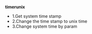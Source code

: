 **timerunix**
 * 1.Get system time stamp
 * 2.Change the time stamp to unix time
 * 3.Change system time by param
